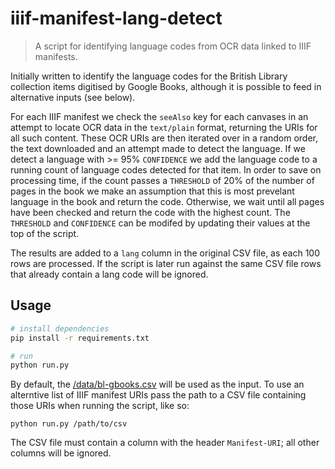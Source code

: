 # iiif-manifest-lang-detect

> A script for identifying language codes from OCR data linked to IIIF manifests.

Initially written to identify the language codes for the British Library
collection items digitised by Google Books, although it is possible to
feed in alternative inputs (see below).

For each IIIF manifest we check the `seeAlso` key for each canvases in an
attempt to locate OCR data in the `text/plain` format, returning the URIs for
all such content. These OCR URIs are then iterated over in a random order, the
text downloaded and an attempt made to detect the language. If we detect a
language with >= 95% `CONFIDENCE` we add the language code to a running count
of language codes detected for that item. In order to save on processing
time, if the count passes a `THRESHOLD` of 20% of the number of pages in the
book we make an assumption that this is most prevelant language in the book
and return the code. Otherwise, we wait until all pages have been checked and
return the code with the highest count. The `THRESHOLD` and `CONFIDENCE` can
be modifed by updating their values at the top of the script.

The results are added to a `lang` column in the original CSV file, as each
100 rows are processed. If the script is later run against the same CSV file
rows that already contain a lang code will be ignored.

## Usage

```bash
# install dependencies
pip install -r requirements.txt

# run
python run.py
```

By default, the [/data/bl-gbooks.csv](/data/bl-gbooks.csv) will be used as
the input. To use an alterntive list of IIIF manifest URIs pass the path
to a CSV file containing those URIs when running the script, like so:

```
python run.py /path/to/csv
```

The CSV file must contain a column with the header `Manifest-URI`; all other
columns will be ignored.
